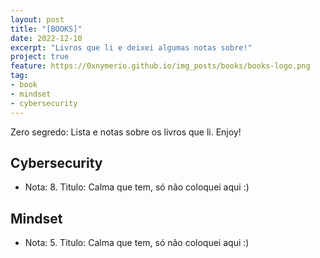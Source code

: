 ```yaml
---
layout: post
title: "[BOOKS]"
date: 2022-12-10
excerpt: "Livros que li e deixei algumas notas sobre!"
project: true
feature: https://0xnymerio.github.io/img_posts/books/books-logo.png
tag:
- book
- mindset
- cybersecurity
---
```


Zero segredo: Lista e notas sobre os livros que li. Enjoy!

## Cybersecurity
- Nota: 8. Titulo: Calma que tem, só não coloquei aqui :)

## Mindset
- Nota: 5. Titulo: Calma que tem, só não coloquei aqui :)